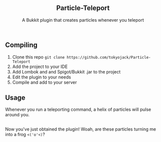 <h2  align="center">Particle-Teleport</h2>
<p  align="center">A Bukkit plugin that creates particles whenever you teleport</p>

<br/>

## Compiling

1. Clone this repo ```git clone https://github.com/tokyojack/Particle-Teleport```
2. Add the project to your IDE
3. Add Lombok and and Spigot/Bukkit .jar to the project 
4. Edit the plugin to your needs
5. Compile and add to your server

## Usage

Whenever you run a teleporting command, a helix of particles will pulse around you.

##

Now you've just obtained the plugin! Woah, are these particles turning me into a frog ```<('o'<)```?
